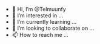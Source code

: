 - 👋 Hi, I’m @Telmuunfy
- 👀 I’m interested in ...
- 🌱 I’m currently learning ...
- 💞️ I’m looking to collaborate on ...
- 📫 How to reach me ...

<!---
Telmuunfy/Telmuunfy is a ✨ special ✨ repository because its `README.md` (this file) appears on your GitHub profile.
You can click the Preview link to take a look at your changes.
--->
